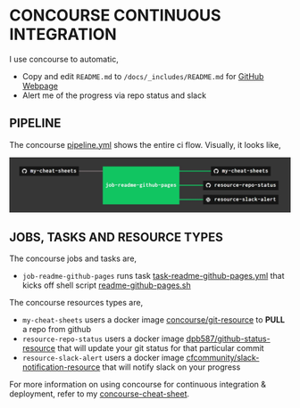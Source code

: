 # CONCOURSE CONTINUOUS INTEGRATION

I use concourse to automatic,

* Copy and edit `README.md` to `/docs/_includes/README.md` for
  [GitHub Webpage](https://jeffdecola.github.io/my-cheat-sheets/)
* Alert me of the progress via repo status and slack

## PIPELINE

The concourse
[pipeline.yml](https://github.com/JeffDeCola/my-cheat-sheets/blob/master/ci/pipeline.yml)
shows the entire ci flow. Visually, it looks like,

![IMAGE - my-cheat-sheets concourse pipeline - IMAGE](docs/pics/my-cheat-sheets-pipeline.jpg)

## JOBS, TASKS AND RESOURCE TYPES

The concourse jobs and tasks are,

* `job-readme-github-pages` runs task
  [task-readme-github-pages.yml](https://github.com/JeffDeCola/my-cheat-sheets/blob/master/ci/tasks/task-readme-github-pages.yml)
  that kicks off shell script
  [readme-github-pages.sh](https://github.com/JeffDeCola/my-cheat-sheets/blob/master/ci/scripts/readme-github-pages.sh)

The concourse resources types are,

* `my-cheat-sheets` users a docker image
  [concourse/git-resource](https://hub.docker.com/r/concourse/git-resource/)
  to **PULL** a repo from github
* `resource-repo-status` users a docker image
  [dpb587/github-status-resource](https://hub.docker.com/r/dpb587/github-status-resource)
  that will update your git status for that particular commit
* `resource-slack-alert` users a docker image
  [cfcommunity/slack-notification-resource](https://hub.docker.com/r/cfcommunity/slack-notification-resource)
  that will notify slack on your progress

For more information on using concourse for continuous integration & deployment,
refer to my
[concourse-cheat-sheet](https://github.com/JeffDeCola/my-cheat-sheets/tree/master/software/operations-tools/continuous-integration-continuous-deployment/concourse-cheat-sheet).
